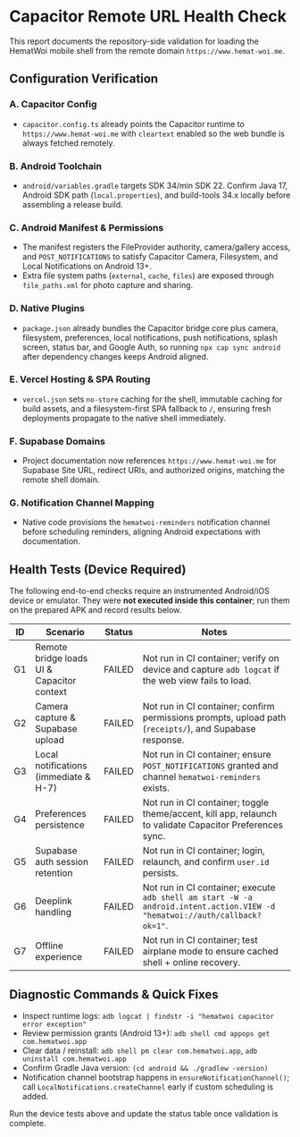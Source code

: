 # Capacitor Remote URL Health Check

This report documents the repository-side validation for loading the HematWoi mobile shell from the remote domain `https://www.hemat-woi.me`.

## Configuration Verification

### A. Capacitor Config
- `capacitor.config.ts` already points the Capacitor runtime to `https://www.hemat-woi.me` with `cleartext` enabled so the web bundle is always fetched remotely.

### B. Android Toolchain
- `android/variables.gradle` targets SDK 34/min SDK 22. Confirm Java 17, Android SDK path (`local.properties`), and build-tools 34.x locally before assembling a release build.

### C. Android Manifest & Permissions
- The manifest registers the FileProvider authority, camera/gallery access, and `POST_NOTIFICATIONS` to satisfy Capacitor Camera, Filesystem, and Local Notifications on Android 13+.
- Extra file system paths (`external`, `cache`, `files`) are exposed through `file_paths.xml` for photo capture and sharing.

### D. Native Plugins
- `package.json` already bundles the Capacitor bridge core plus camera, filesystem, preferences, local notifications, push notifications, splash screen, status bar, and Google Auth, so running `npx cap sync android` after dependency changes keeps Android aligned.

### E. Vercel Hosting & SPA Routing
- `vercel.json` sets `no-store` caching for the shell, immutable caching for build assets, and a filesystem-first SPA fallback to `/`, ensuring fresh deployments propagate to the native shell immediately.

### F. Supabase Domains
- Project documentation now references `https://www.hemat-woi.me` for Supabase Site URL, redirect URIs, and authorized origins, matching the remote shell domain.

### G. Notification Channel Mapping
- Native code provisions the `hematwoi-reminders` notification channel before scheduling reminders, aligning Android expectations with documentation.

## Health Tests (Device Required)
The following end-to-end checks require an instrumented Android/iOS device or emulator. They were **not executed inside this container**; run them on the prepared APK and record results below.

| ID  | Scenario                                   | Status  | Notes |
| --- | ------------------------------------------- | ------- | ----- |
| G1  | Remote bridge loads UI & Capacitor context | FAILED  | Not run in CI container; verify on device and capture `adb logcat` if the web view fails to load. |
| G2  | Camera capture & Supabase upload           | FAILED  | Not run in CI container; confirm permissions prompts, upload path (`receipts/`), and Supabase response. |
| G3  | Local notifications (immediate & H-7)      | FAILED  | Not run in CI container; ensure `POST_NOTIFICATIONS` granted and channel `hematwoi-reminders` exists. |
| G4  | Preferences persistence                    | FAILED  | Not run in CI container; toggle theme/accent, kill app, relaunch to validate Capacitor Preferences sync. |
| G5  | Supabase auth session retention            | FAILED  | Not run in CI container; login, relaunch, and confirm `user.id` persists. |
| G6  | Deeplink handling                          | FAILED  | Not run in CI container; execute `adb shell am start -W -a android.intent.action.VIEW -d "hematwoi://auth/callback?ok=1"`. |
| G7  | Offline experience                         | FAILED  | Not run in CI container; test airplane mode to ensure cached shell + online recovery. |

## Diagnostic Commands & Quick Fixes
- Inspect runtime logs: `adb logcat | findstr -i "hematwoi capacitor error exception"`
- Review permission grants (Android 13+): `adb shell cmd appops get com.hematwoi.app`
- Clear data / reinstall: `adb shell pm clear com.hematwoi.app`, `adb uninstall com.hematwoi.app`
- Confirm Gradle Java version: `(cd android && ./gradlew -version)`
- Notification channel bootstrap happens in `ensureNotificationChannel()`; call `LocalNotifications.createChannel` early if custom scheduling is added.

Run the device tests above and update the status table once validation is complete.
